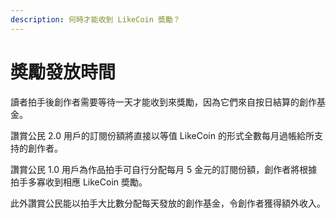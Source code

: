 ```yaml
---
description: 何時才能收到 LikeCoin 奬勵？
---
```


# 奬勵發放時間

讀者拍手後創作者需要等待一天才能收到來獎勵，因為它們來自按日結算的創作基金。

讚賞公民 2.0 用戶的訂閱份額將直接以等值 LikeCoin 的形式全數每月過帳給所支持的創作者。

讚賞公民 1.0 用戶為作品拍手可自行分配每月 5 金元的訂閱份額，創作者將根據拍手多寡收到相應 LikeCoin 奬勵。

此外讚賞公民能以拍手大比數分配每天發放的創作基金，令創作者獲得額外收入。



